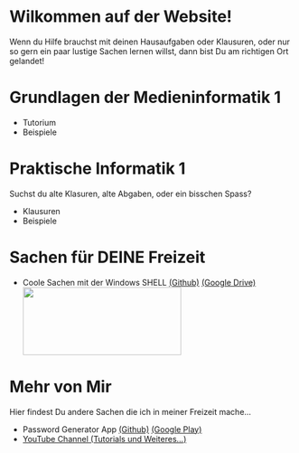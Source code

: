 <h1>Wilkommen auf der Website!</h1>
<p>Wenn du Hilfe brauchst mit deinen Hausaufgaben oder Klausuren, oder nur so gern ein paar lustige Sachen lernen willst, dann bist Du am richtigen Ort gelandet!</p>

<h1>Grundlagen der Medieninformatik 1</h1>

<ul>
  <li>Tutorium</li>
  <li>Beispiele</li>
</ul>

<h1>Praktische Informatik 1</h1>

Suchst du alte Klasuren, alte Abgaben, oder ein bisschen Spass?
<ul>
  <li>Klausuren</li>
  <li>Beispiele</li>
</ul>

<h1>Sachen für DEINE Freizeit</h1>

<ul>
  <li>Coole Sachen mit der Windows SHELL <a href="https://github.com/leolion3/University_Stuff/tree/master/Etc%20in%20der%20Freizeit/Spass%20mit%20SHELL">(Github)</a>  <a href="https://drive.google.com/open?id=1cDz9L10VaqJztyQNCuqR0COdjwa4PIZL">(Google Drive)</a>  </li>
  <img src="https://github.com/leolion3/University_Stuff/blob/master/Data/Shell.PNG" width="280" height="120">
</ul>
  
<h1>Mehr von Mir</h1>

Hier findest Du andere Sachen die ich in meiner Freizeit mache...

<ul>
    <li>Password Generator App <a href="https://github.com/leolion3/App-Tutorial/tree/master/Password_Generator">(Github)</a> <a href="https://play.google.com/store/apps/details?id=processing.test.password_generator">(Google Play)</a>
    <li><a href="https://www.YouTube.com/c/StrongLions">YouTube Channel (Tutorials und Weiteres...)</a></li>


  <code>
</code>
